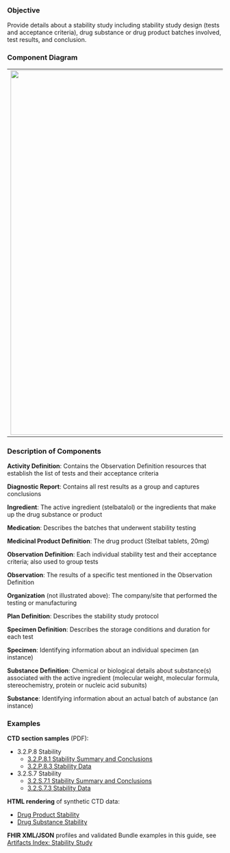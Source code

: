 ### Objective
Provide details about a stability study including stability study design (tests and acceptance criteria), drug substance or drug product batches involved, test results, and conclusion.

### Component Diagram
<table>
<tr><td><img src="stability_FHIR_resources [2023-07-28 Rik].png" width="850"/></td></tr>
</table>

### Description of Components
**Activity Definition**: Contains the Observation Definition resources that establish the list of tests and their acceptance criteria

**Diagnostic Report**: Contains all rest results as a group and captures conclusions

**Ingredient**: The active ingredient (stelbatalol) or the ingredients that make up the drug substance or product

**Medication**: Describes the batches that underwent stability testing

**Medicinal Product Definition**: The drug product (Stelbat tablets, 20mg)

**Observation Definition**: Each individual stability test and their acceptance criteria; also used to group tests

**Observation**: The results of a specific test mentioned in the Observation Definition

**Organization** (not illustrated above): The company/site that performed the testing or manufacturing

**Plan Definition**: Describes the stability study protocol

**Specimen Definition**: Describes the storage conditions and duration for each test

**Specimen**: Identifying information about an individual specimen (an instance)

**Substance Definition**: Chemical or biological details about substance(s) associated with the active ingredient (molecular weight, molecular formula, stereochemistry, protein or nucleic acid subunits) 

**Substance**: Identifying information about an actual batch of aubstance (an instance)

### Examples
**CTD section samples** (PDF):
- 3.2.P.8 Stability
  - <a href="https://github.com/HL7/uv-dx-pq/raw/master/input/examples-pdf/3.2.P.8.1_Stability_Summary_and_Conclusions.pdf ">3.2.P.8.1 Stability Summary and Conclusions</a>
  - <a href="https://github.com/HL7/uv-dx-pq/raw/master/input/examples-pdf/3.2.P.8.3_Stability_Data.pdf ">3.2.P.8.3 Stability Data</a>
- 3.2.S.7 Stability
  - <a href="https://github.com/HL7/uv-dx-pq/raw/master/input/examples-pdf/3.2.S.7.1_Stability_Summary_and_Conclusions.pdf ">3.2.S.7.1 Stability Summary and Conclusions</a>
  - <a href="https://github.com/HL7/uv-dx-pq/raw/master/input/examples-pdf/3.2.S.7.3_Stability_Data.pdf ">3.2.S.7.3 Stability Data</a>

**HTML rendering** of synthetic CTD data:
- <a href="stability_rend_p.html">Drug Product Stability</a>
- <a href="stability_rend_s.html">Drug Substance Stability</a>

**FHIR XML/JSON** profiles and validated Bundle examples in this guide, see [Artifacts Index: Stability Study](artifacts.html#stability-study)